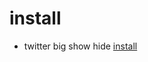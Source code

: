 # install
- twitter big show hide [install][tbsh]

[tbsh]: usercss/twitter_big_show_hide.user.css?raw=true
